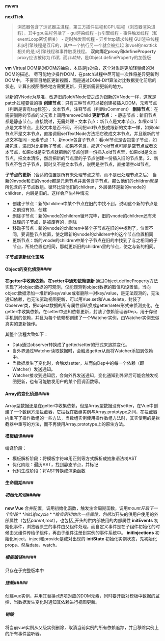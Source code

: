 #### mvvm ####

**nextTick**
>浏览器包含了浏览器主进程，第三方插件进程和GPU进程（浏览器渲染进程），其中gpu进程包括了
    - gui渲染线程
    - js引擎线程 
    - 事件触发线程（和eventLoop密切相关）
    - 定时触发器线程
    - 异步http请求线程
GUI渲染线程和js引擎线程是互斥的，其中一个执行另一个就会被挂起
和vue的nexttick相关的是js引擎线程和事件触发线程。
**双向绑定proxy和defineProperty**
proxy应该被称为*代理*，而非*劫持*，是Object.defineProperty的加强版

**vm**
Virtual DOM是对DOM的抽象，本质是js对象，这个对象是更加轻量级的对DOM的描述。
尽可能地少操作DOM，在patch过程中尽可能一次性将差异更新到DOM中。
不要盲目地区更新视图，而是通过DOM-Diff算法对比数据变化前后的状态，计算出视图哪些地方需要更新，只更新需要更新的地方。

以新的VNode为基准，改造旧的oldVNode使之成为跟新的VNode一样，这就是patch过程要做的事
**创建节点**：只有三种节点可以被创建被插入DOM，元素节点（判断是否有tag标签），文本节点，注释节点（判断isComment）
**删除节点**：在需要删除的节点的父元素上调用removeChild
**更新节点**：
    - 静态节点：新旧节点都是静态节点，直接跳过，无需处理
    - 文本节点：新节点是文本节点，如果old节点是文本节点，比较文本是否不同，不同把old节点换成跟新的文本一样，如果old节点不是文本节点，直接调用setTextNode方法把它改成文本节点，并且跟新的节点文本相同
    - 元素节点：1、新node包含子节点：看old节点是否包含子节点，如果包含，递归对比更新子节点，如果不包含，那这个old节点可能是空节点或者文本节点，如果old是空节点就把新的节点创建一份插入old节点里，如果old是文本节点，把文本清空，然后把新的节点里的子节点创建一份插入旧的节点里。2、新节点不包含子节点，同时又不是文本节点，说明是空节点，直接清空old节点。

**子节点的更新**（合适的位置是所有未处理节点之前，而不是已处理节点之后）
当新的nvode和旧的vnode都是元素节点并且包含子节点，那么他们的children就是所包含的子节点数组。循环比较他们的children，外层循环是新的vnode的children，内层是旧的。这样会产生4种情况
- 创建子节点：新的children中某个节点在旧的中找不到，说明这个新的节点是之前没有的，创建
- 删除子节点：新的vnode的children循环完毕，旧的vnode的children还有未处理的子节点，是被废弃的，删除
- 移动子节点：新的vnode的children中某个子节点在旧的中找到了，位置不同，要调整节点位置，使之跟新的vnode的children中的这个节点位置相同
- 更新节点：新的vnode的children中某个子节点在旧的中找到了与之相同的子节点，所处位置也相同，那就更新旧的children里的节点，使之与新的相同。

**子节点更新优化策略**


#### Object的变化侦测####
**在getter中收集依赖，在setter中通知依赖更新**
通过Object.defineProperty方法实现了对object数据的可观测，仅能观测到object数据的取值和设置值，当向object数据添加一堆新的key/value或者删除一对key/value，是无法观测的，无法通知依赖，也无法驱动视图更新，可以用Vue.set和Vue.delete，封装了Observer类，把object数据的所有属性都转换成getter/seter形式来侦测变化。在getter中收集依赖，在setter中通知依赖更新，封装了依赖管理器Dep，用于存储手机到的依赖，并且为每个依赖都创建了一个Watcher实例，由Watcher实例去做真实的更新操作。


其整个流程大致如下：
- Data通过observer转换成了getter/setter的形式来追踪变化。
- 当外界通过Watcher读取数据时，会触发getter从而将Watcher添加到依赖中。
- 当数据发生了变化时，会触发setter，从而向Dep中的每一个依赖（即Watcher）发送通知。
- Watcher接收到通知后，会向外界发送通知，变化通知到外界后可能会触发视图更新，也有可能触发用户的某个回调函数等。
#### Array的变化侦测####
Array型数据还是在getter中收集依赖，但是Array型数据没有setter，在Vue中创建了一个数组方法拦截器，它拦截在数组实例与Array.prototype之间，在拦截器内重写了操作数组的一些方法，当数组实例使用操作数组方法时，其实使用的是拦截器中重写的方法，而不再使用Array.prototype上的原生方法。

#### 模板编译####
编译阶段：
- 模板解析阶段：将模板字符串用正则等方式解析成抽象语法树AST
- 优化阶段：遍历AST，找到静态节点，并标记
- 代码生成阶段：将AST转换成渲染函数

#### 生命周期####
##### 初始化阶段#####
**new Vue**
合并配置，调用初始化函数，触发生命周期函数，调用$mount开启下一个阶段
**initLifecycle**
给实例初始化一些属性，包括以$开头的供用户使用的外部属性（包括$parent,$root），也包括_开头的供内部使用的内部属性
**initEvents**
初始化事件，浏览器原生的事件由父组件处理，而自定义事件是在子组件初始化的时候由父组件传给子组件，再由子组件注册到实例的事件系统中。
**initInjections**
初始化inject，inject和provide是成对出现的
**initState**
初始化实例状态，先初始化props。然后data，watch。
##### 模板编译#####
只存在于完整版本中
##### 挂载#####
创建vue实例，并用其替换el选项对应的DOM元素，同时要开启对模板中数据的监控，当数据发生变化时通知其依赖进行视图更新。

##### 销毁 #####
将当前vue实例从父级实例删除，取消当前实例的所有依赖追踪，并且移除实例上的所有事件监听器。


